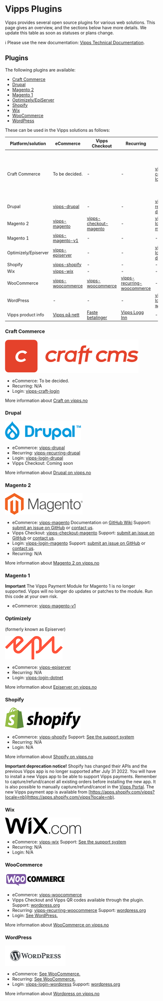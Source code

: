 <!-- START_METADATA
---
title: Introduction
sidebar_position: 1
pagination_next: null
pagination_prev: null
---
END_METADATA -->

# Vipps Plugins

Vipps provides several open source plugins for various web solutions. This page gives an overview, and the sections below have more details.
We update this table as soon as statuses or plans change.

<!-- START_COMMENT -->

ℹ️ Please use the new documentation:
[Vipps Technical Documentation](https://vippsas.github.io/vipps-developer-docs/docs/vipps-plugins).

<!-- END_COMMENT -->



## Plugins

The following plugins are available:

* [Craft Commerce](#craft-commerce)
* [Drupal](#drupal)
* [Magento 2](#magento-2)
* [Magento 1](#magento-1)
* [Optimizely/EpiServer](#optimizely)
* [Shopify](#shopify)
* [Wix](#wix)
* [WooCommerce](#woocommerce)
* [WordPress](#wordpress)

These can be used in the Vipps solutions as follows:

Platform/solution | eCommerce | Vipps Checkout | Recurring  | Login | Support
----------------- | --------- | -------------- |----------- | ----- | -------
Craft Commerce | To be decided. | - | - | [vipps-craft-login](https://github.com/vippsas/vipps-craft-login)| [Craft-related issues](https://craftcms.com/community) / [Plugin-related issues](https://github.com/elleracompany/vipps-craft-login/issues) / [Vipps-related issues](https://vippsas.github.io/vipps-developer-docs/docs/vipps-developers/contact)
Drupal | [vipps-drupal](https://github.com/vippsas/vipps-drupal) | - | - | [vipps-recurring-drupal](https://github.com/vippsas/vipps-recurring-drupal) | [vipps-login-drupal](https://github.com/vippsas/vipps-login-drupal) |[Details](#drupal)
Magento 2 | [vipps-magento](https://github.com/vippsas/vipps-magento) | [vipps-checkout-magento](https://github.com/vippsas/) | - | [vipps-login-magento](https://github.com/vippsas/vipps-login-magento) | [Details](#magento-2)
Magento 1 | [vipps-magento-v1](https://github.com/vippsas/vipps-magento-v1) | - | - | -| [Details](#magento-1)
Optimizely/Episerver | [vipps-episerver](https://github.com/vippsas/vipps-episerver) | - | - | [vipps-login-dotnet](https://github.com/vippsas/vipps-login-dotnet) |-
Shopify | [vipps-shopify](https://github.com/vippsas/vipps-shopify) | - | - | - | [Details](#shopify)
Wix | [vipps-wix](https://github.com/vippsas/vipps-wix) | - | - | -| [Details](#wix)
WooCommerce | [vipps-woocommerce](https://github.com/vippsas/vipps-woocommerce)  | [vipps-woocommerce](https://github.com/vippsas/vipps-woocommerce)  | [vipps-recurring-woocommerce](https://github.com/vippsas/vipps-recurring-woocommerce) | - | [Details](#woocommerce)
WordPress | - | - | - | [vipps-login-wordpress](https://github.com/vippsas/vipps-login-wordpress) | [Details](#wordpress) |
Vipps product info | [Vipps på nett](https://www.vipps.no/produkter-og-tjenester/bedrift/ta-betalt-paa-nett/ta-betalt-paa-nett/) | [Faste betalinger](https://vipps.no/produkter-og-tjenester/bedrift/faste-betalinger/faste-betalinger/) | [Vipps Logg Inn](https://www.vipps.no/produkter-og-tjenester/bedrift/logg-inn-med-vipps/logg-inn-med-vipps/) | - |


### Craft Commerce

![Craft text](images/logo-craft-cms.svg)

* eCommerce: To be decided.
* Recurring: N/A
* Login: [vipps-craft-login](https://github.com/vippsas/vipps-craft-login)

More information about [Craft on vipps.no](https://www.vipps.no/produkter-og-tjenester/bedrift/ta-betalt-paa-nett/ta-betalt-paa-nett/craft/)

### Drupal

![Drupal logo](images/drupal.png)

* eCommerce: [vipps-drupal](https://github.com/vippsas/vipps-drupal)
* Recurring: [vipps-recurring-drupal](https://github.com/vippsas/vipps-recurring-drupal)
* Login: [vipps-login-drupal](https://github.com/vippsas/vipps-login-drupal)
* Vipps Checkout: Coming soon  

More information about [Drupal on vipps.no](https://www.vipps.no/produkter-og-tjenester/bedrift/ta-betalt-paa-nett/ta-betalt-paa-nett/drupal/)

### Magento 2

![Magento logo](images/magento.png)

* eCommerce: [vipps-magento](https://github.com/vippsas/vipps-magento) Documentation on [GitHub Wiki](https://github.com/vippsas/vipps-magento/wiki/Documentation) Support: [submit an issue on GitHub](https://github.com/vippsas/vipps-magento) or [contact us](https://vippsas.github.io/vipps-developer-docs/docs/vipps-developers/contact).
* Vipps Checkout: [vipps-checkout-magento](https://github.com/vippsas/vipps-checkout-magento) Support: [submit an issue on GitHub](https://github.com/vippsas/vipps-checkout-magento) or [contact us](https://vippsas.github.io/vipps-developer-docs/docs/vipps-developers/contact).
* Login: [vipps-login-magento](https://github.com/vippsas/vipps-login-magento) Support: [submit an issue on GitHub](https://github.com/vippsas/vipps-login-magento) or [contact us](https://vippsas.github.io/vipps-developer-docs/docs/vipps-developers/contact).
* Recurring: N/A

More information about [Magento 2 on vipps.no](https://www.vipps.no/produkter-og-tjenester/bedrift/ta-betalt-paa-nett/ta-betalt-paa-nett/magento/)

### Magento 1

**Important** The Vipps Payment Module for Magento 1 is no longer supported. Vipps will no longer do updates or patches to the module. Run this code at your own risk.

* eCommerce: [vipps-magento-v1](https://github.com/vippsas/vipps-magento-v1)


### Optimizely

(formerly known as Episerver)

![Episerver logo](images/episerver.png)

* eCommerce: [vipps-episerver](https://github.com/vippsas/vipps-episerver)
* Recurring: N/A  
* Login: [vipps-login-dotnet](https://github.com/vippsas/vipps-login-dotnet)

More information about [Episerver on vipps.no](https://www.vipps.no/produkter-og-tjenester/bedrift/ta-betalt-paa-nett/ta-betalt-paa-nett/episerver/)

### Shopify

![Shopify logo](images/shopify.png)

* eCommerce: [vipps-shopify](https://github.com/vippsas/vipps-shopify) Support: [See the support system](https://vipps-shopify.atlassian.net/servicedesk/customer/portal/3)
* Recurring:  N/A
* Login:  N/A

More information about [Shopify on vipps.no](https://www.vipps.no/produkter-og-tjenester/bedrift/ta-betalt-paa-nett/ta-betalt-paa-nett/shopify/)

**Important deprecation notice!** Shopify has changed their APIs and the previous
Vipps app is no longer supported after July 31 2022. You will have to install a
new Vipps app to be able to support Vipps payments. Remember to capture/refund/cancel
all existing orders before installing the new app. It is also possible to manually
capture/refund/cancel in the [Vipps Portal](https://portal.vipps.no).
The new Vipps payment app is available from [https://apps.shopify.com/vipps?locale=nb](https://apps.shopify.com/vipps?locale=nb).

### Wix

![Wix logo](images/wix.png)

* eCommerce: [vipps-wix](https://github.com/vippsas/vipps-wix) Support: [See the support system](https://crude.no/vipps-wix-support/)
* Recurring: N/A
* Login: N/A

### WooCommerce

![WooCommerce logo](images/woocommerce.png)

* eCommerce: [vipps-woocommerce](https://github.com/vippsas/vipps-woocommerce)
* Vipps Checkout and Vipps QR codes available through the plugin. Support: [wordpress.org](https://wordpress.org/support/plugin/woo-vipps/)
* Recurring: [vipps-recurring-woocommerce](https://github.com/vippsas/vipps-recurring-woocommerce) Support: [wordpress.org](https://wordpress.org/support/plugin/vipps-recurring-payments-gateway-for-woocommerce/)
* Login: [See WordPress.](#wordpress)

More information about [WooCommerce on vipps.no](https://www.vipps.no/produkter-og-tjenester/bedrift/ta-betalt-paa-nett/ta-betalt-paa-nett/woocommerce/)

### WordPress

![Wordpress logo](images/wordpress.png)

* eCommerce: [See WooCommerce.](#woocommerce)
* Recurring: [See WooCommerce.](#woocommerce)
* Login: [vipps-login-wordpress](https://github.com/vippsas/vipps-login-wordpress) Support: [wordpress.org](https://wordpress.org/support/plugin/login-with-vipps/)

More information about [Wordpress on vipps.no](https://www.vipps.no/produkter-og-tjenester/bedrift/ta-betalt-paa-nett/ta-betalt-paa-nett/woocommerce/)

